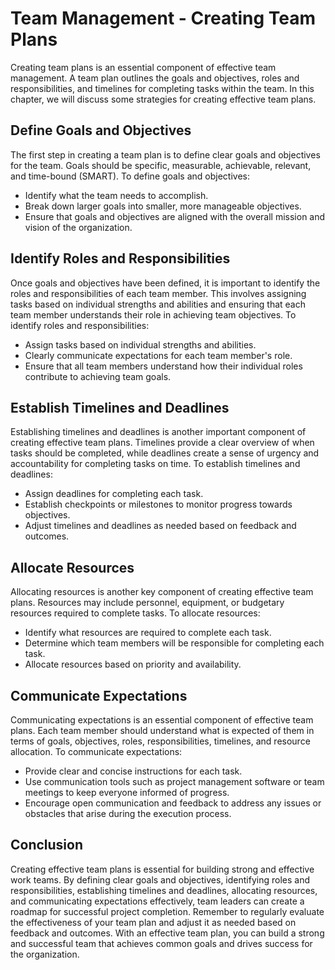 Team Management - Creating Team Plans
==============================================

Creating team plans is an essential component of effective team management. A team plan outlines the goals and objectives, roles and responsibilities, and timelines for completing tasks within the team. In this chapter, we will discuss some strategies for creating effective team plans.

Define Goals and Objectives
---------------------------

The first step in creating a team plan is to define clear goals and objectives for the team. Goals should be specific, measurable, achievable, relevant, and time-bound (SMART). To define goals and objectives:

* Identify what the team needs to accomplish.
* Break down larger goals into smaller, more manageable objectives.
* Ensure that goals and objectives are aligned with the overall mission and vision of the organization.

Identify Roles and Responsibilities
-----------------------------------

Once goals and objectives have been defined, it is important to identify the roles and responsibilities of each team member. This involves assigning tasks based on individual strengths and abilities and ensuring that each team member understands their role in achieving team objectives. To identify roles and responsibilities:

* Assign tasks based on individual strengths and abilities.
* Clearly communicate expectations for each team member's role.
* Ensure that all team members understand how their individual roles contribute to achieving team goals.

Establish Timelines and Deadlines
---------------------------------

Establishing timelines and deadlines is another important component of creating effective team plans. Timelines provide a clear overview of when tasks should be completed, while deadlines create a sense of urgency and accountability for completing tasks on time. To establish timelines and deadlines:

* Assign deadlines for completing each task.
* Establish checkpoints or milestones to monitor progress towards objectives.
* Adjust timelines and deadlines as needed based on feedback and outcomes.

Allocate Resources
------------------

Allocating resources is another key component of creating effective team plans. Resources may include personnel, equipment, or budgetary resources required to complete tasks. To allocate resources:

* Identify what resources are required to complete each task.
* Determine which team members will be responsible for completing each task.
* Allocate resources based on priority and availability.

Communicate Expectations
------------------------

Communicating expectations is an essential component of effective team plans. Each team member should understand what is expected of them in terms of goals, objectives, roles, responsibilities, timelines, and resource allocation. To communicate expectations:

* Provide clear and concise instructions for each task.
* Use communication tools such as project management software or team meetings to keep everyone informed of progress.
* Encourage open communication and feedback to address any issues or obstacles that arise during the execution process.

Conclusion
----------

Creating effective team plans is essential for building strong and effective work teams. By defining clear goals and objectives, identifying roles and responsibilities, establishing timelines and deadlines, allocating resources, and communicating expectations effectively, team leaders can create a roadmap for successful project completion. Remember to regularly evaluate the effectiveness of your team plan and adjust it as needed based on feedback and outcomes. With an effective team plan, you can build a strong and successful team that achieves common goals and drives success for the organization.
